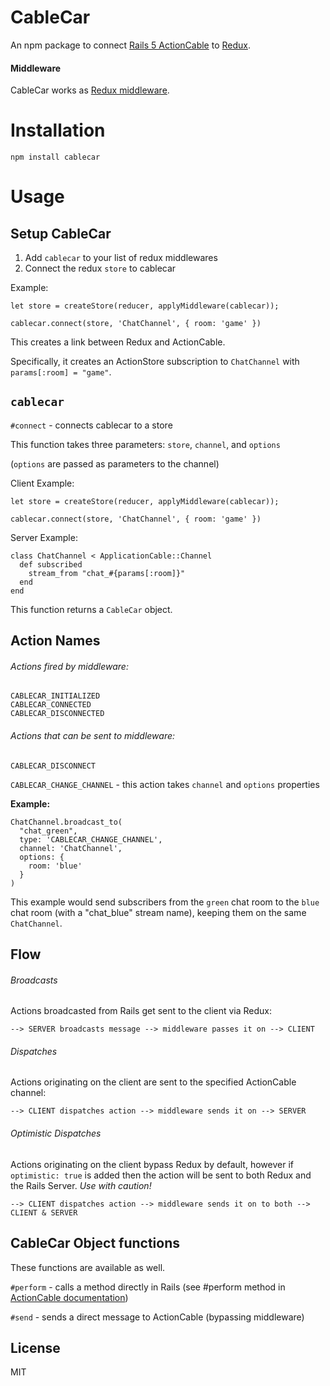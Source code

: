 # CableCar

An npm package to connect [Rails 5 ActionCable](http://edgeguides.rubyonrails.org/action_cable_overview.html) to [Redux](http://redux.js.org/).

#### Middleware
CableCar works as [Redux middleware](http://redux.js.org/docs/api/applyMiddleware.html).

# Installation
`npm install cablecar`

# Usage
## Setup CableCar
1. Add `cablecar` to your list of redux middlewares
2. Connect the redux `store` to cablecar

Example:
```js6
let store = createStore(reducer, applyMiddleware(cablecar));

cablecar.connect(store, 'ChatChannel', { room: 'game' })
```
This creates a link between Redux and ActionCable.

Specifically, it creates an ActionStore subscription to `ChatChannel` with `params[:room] = "game"`.

## `cablecar`

`#connect` - connects cablecar to a store

This function takes three parameters: `store`, `channel`, and `options`

(`options` are passed as parameters to the channel)

Client Example:

```js6
let store = createStore(reducer, applyMiddleware(cablecar));

cablecar.connect(store, 'ChatChannel', { room: 'game' })
```

Server Example:
```
class ChatChannel < ApplicationCable::Channel
  def subscribed
    stream_from "chat_#{params[:room]}"
  end
end
```

This function returns a `CableCar` object.

## Action Names
###### Actions fired by middleware:
`CABLECAR_INITIALIZED`  
`CABLECAR_CONNECTED`  
`CABLECAR_DISCONNECTED`

###### Actions that can be sent to middleware:
`CABLECAR_DISCONNECT`  

`CABLECAR_CHANGE_CHANNEL` - this action takes `channel` and `options` properties

**Example:**  
```rubyonrails
ChatChannel.broadcast_to(
  "chat_green",
  type: 'CABLECAR_CHANGE_CHANNEL',
  channel: 'ChatChannel',
  options: {
    room: 'blue'
  }
)
```

This example would send subscribers from the `green` chat room to the `blue` chat room (with a "chat_blue" stream name), keeping them on the same `ChatChannel`.

## Flow
###### Broadcasts
Actions broadcasted from Rails get sent to the client via Redux:

`--> SERVER broadcasts message --> middleware passes it on --> CLIENT`

###### Dispatches
Actions originating on the client are sent to the specified ActionCable channel:

`--> CLIENT dispatches action --> middleware sends it on --> SERVER`

###### Optimistic Dispatches
Actions originating on the client bypass Redux by default, however if `optimistic: true` is added then the action will be sent to both Redux and the Rails Server. *Use with caution!*

`--> CLIENT dispatches action --> middleware sends it on to both --> CLIENT & SERVER`

## CableCar Object functions

These functions are available as well.

`#perform` - calls a method directly in Rails (see #perform method in [ActionCable documentation](http://edgeguides.rubyonrails.org/action_cable_overview.html))  

`#send` - sends a direct message to ActionCable (bypassing middleware)  


## License

MIT
